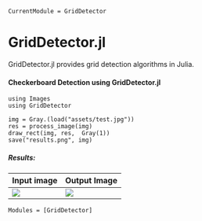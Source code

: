 ```@meta
CurrentModule = GridDetector
```

# GridDetector.jl

GridDetector.jl provides grid detection algorithms in Julia. 

#### Checkerboard Detection using GridDetector.jl
```
using Images
using GridDetector

img = Gray.(load("assets/test.jpg"))
res = process_image(img)
draw_rect(img, res,  Gray(1))
save("results.png", img)
```

##### Results:
| Input image     | Output Image |
| ----------- | ----------- |
| ![](../assets/test.jpg) | ![](../assets/results.png) |

```@autodocs
Modules = [GridDetector]
```